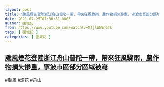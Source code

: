 ```yaml
---
layout: post
title: "颱風煙花登陸浙江舟山普陀一帶，帶來狂風驟雨，農作物損失慘重，寧波市區部分區域被淹"
date: 2021-07-25T07:30:51.000Z
author: 圍城記
from: https://www.youtube.com/watch?v=MfjlWNWnGTk
tags: [ 圍城記 ]
categories: [ 圍城記 ]
---
```

<!--1627198251000-->
[颱風煙花登陸浙江舟山普陀一帶，帶來狂風驟雨，農作物損失慘重，寧波市區部分區域被淹](https://www.youtube.com/watch?v=MfjlWNWnGTk)
------

<div>
#颱風 #煙花 #舟山
</div>
